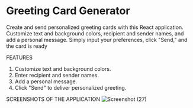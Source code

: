 # Greeting Card Generator

Create and send personalized greeting cards with this React application. Customize text and background colors, recipient and sender names, and add a personal message. Simply input your preferences, click "Send," and the card is ready

FEATURES

1. Customize text and background colors.
2. Enter recipient and sender names.
3. Add a personal message.
4. Click "Send" to deliver personalized greeting.

SCREENSHOTS OF THE APPLICATION
![Screenshot (27)](https://github.com/itsmesona09/Greeting-Card-Application/assets/111109613/52e34b71-f047-47d3-8d66-c485e2f9a07e)

